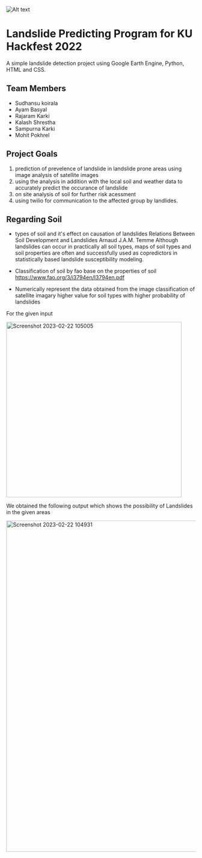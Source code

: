 <img src="../Predictor.png" alt="Alt text" title="Optional title">

# Landslide Predicting Program for KU Hackfest 2022
 A simple landslide detection project using Google Earth Engine, Python, HTML and CSS. 


## Team Members
- Sudhansu koirala
- Ayam Basyal 
- Rajaram Karki
- Kalash Shrestha 
- Sampurna Karki
- Mohit Pokhrel




## Project Goals
1. prediction of prevelence of landslide in landslide prone areas using image analysis of satellite images
2. using the analysis in addition with the local soil and weather data to accurately predict the occurance of landslide
3. on site analysis of soil for further risk acessment 
4. using twilio for communication to the affected group by landlides.



## Regarding Soil

* types of soil and it's effect on causation of landslides
    Relations Between Soil Development and Landslides
    Arnaud J.A.M. Temme
    Although landslides can occur in practically all soil types, maps of soil types and soil properties are often and successfully used as copredictors in statistically based landslide susceptibility modeling.

*   Classification of soil by fao base on the properties of soil
    https://www.fao.org/3/i3794en/I3794en.pdf

*   Numerically represent the data obtained from the image classification of satellite imagary
    higher value for soil types with higher probability of landslides



For the given input

<img width="466" alt="Screenshot 2023-02-22 105005" src="https://user-images.githubusercontent.com/67723187/220527255-ecb6c184-51b4-4172-9d2e-d297534bf315.png">


We obtained the following output which shows the possibility of Landslides in the given areas

<img width="880" alt="Screenshot 2023-02-22 104931" src="https://user-images.githubusercontent.com/67723187/220527322-adf47e52-60d0-492b-9ff3-4fb22c579c65.png">


